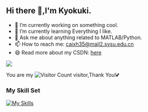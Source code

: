## Hi there 👋,I'm Kyokuki.

- 🔭 I’m currently working on something cool.
- 🌱 I’m currently learning Everything I like.
- 💬 Ask me about anything related to MATLAB/Python.
- 📫 How to reach me: caixh35@mail2.sysu.edu.cn
- 😄 Read more about my CSDN: [here](https://blog.csdn.net)

![](https://github-readme-stats.vercel.app/api?username=Kyokuki&show_icons=true&theme=transparent)

You are my ![Visitor Count](https://profile-counter.glitch.me/Kyokuki/count.svg) visitor,Thank You!💕
### My Skill Set

[![My Skills](https://skillicons.dev/icons?i=anaconda,cpp,django,docker,matlab,postgres,py,vue)](https://skillicons.dev)


<!--
**Kyokuki/Kyokuki** is a ✨ _special_ ✨ repository because its `README.md` (this file) appears on your GitHub profile.

Here are some ideas to get you started:

- 🔭 I’m currently working on ...
- 🌱 I’m currently learning ...
- 👯 I’m looking to collaborate on ...
- 🤔 I’m looking for help with ...
- 💬 Ask me about ...
- 📫 How to reach me: ...
- 😄 Pronouns: ...
- ⚡ Fun fact: ...
-->
